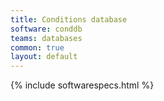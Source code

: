 ```yaml
---
title: Conditions database
software: conddb
teams: databases
common: true
layout: default
---
```


{% include softwarespecs.html %}

